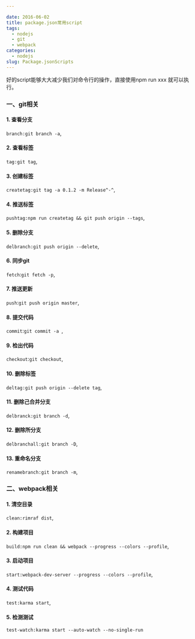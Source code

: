 ```yaml
---

date: 2016-06-02
title: package.json常用script
tags: 
  - nodejs
  - git
  - webpack
categories: 
  - nodejs
slug: Package.jsonScripts
---
```

好的script能够大大减少我们对命令行的操作，直接使用npm run xxx 就可以执行。
<!--more-->
### 一、git相关


#### 1. 查看分支
  `branch:git branch -a`,    
#### 2. 查看标签
  `tag:git tag`,    
#### 3. 创建标签
  `createtag:git tag -a 0.1.2 -m Release^-^`,    
#### 4. 推送标签
  `pushtag:npm run createtag && git push origin --tags`,        
#### 5. 删除分支
  `delbranch:git push origin --delete`,             
#### 6. 同步git
  `fetch`:`git fetch -p`,                  
#### 7. 推送更新
  `push`:`git push origin master`,            
#### 8. 提交代码
 `commit`:`git commit -a `,             
#### 9. 检出代码
  `checkout`:`git checkout`,            
#### 10. 删除标签
  `deltag:git push origin --delete tag`,             
#### 11. 删除己合并分支
   `delbranck:git branch -d`,          
#### 12. 删除所分支
 `delbranchall:git branch -D`,                 
#### 13. 重命名分支
  `renamebranch:git branch -m`,   


### 二、webpack相关
#### 1. 清空目录
  `clean:rimraf dist`,
#### 2. 构建项目
  `build:npm run clean && webpack --progress --colors --profile`,
#### 3. 启动项目
  `start:webpack-dev-server --progress --colors --profile`,
#### 4. 测试代码
  `test:karma start`,
#### 5. 检测测试
  `test-watch:karma start --auto-watch --no-single-run`
